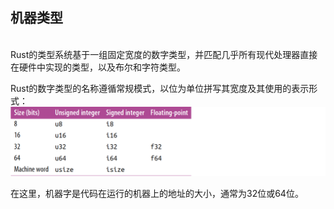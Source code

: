 <h2>机器类型</h2>
<br />
Rust的类型系统基于一组固定宽度的数字类型，并匹配几乎所有现代处理器直接在硬件中实现的类型，以及布尔和字符类型。

Rust的数字类型的名称遵循常规模式，以位为单位拼写其宽度及其使用的表示形式：
![](../../img/img-book/ch3-03.png)

在这里，机器字是代码在运行的机器上的地址的大小，通常为32位或64位。<br />